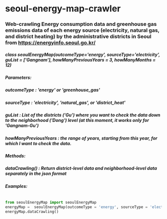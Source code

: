 # seoul-energy-map-crawler


### Web-crawling Energy consumption data and greenhouse gas emissions data of each energy source (electricity, natural gas, and district heating) by the administrative districts in Seoul from https://energyinfo.seoul.go.kr/


##### *class* seoulEnergyMap(outcomeType='energy', sourceType='electricity', guList = ['Gangnam'], howManyPreviousYears = 3, howManyMonths = 12)

##### **Parameters**:
##### outcomeType : 'energy' or 'greenhouse_gas'
##### sourceType : 'electricity', 'natural_gas', or 'district_heat'
##### guList : List of the districts ('Gu') where you want to check the data down to the neighborhood ('Dong') level  (at this moment, it works only for 'Gangnam-Gu')
##### howManyPreviousYears : the range of years, starting from this year, for which I want to check the data.

##### **Methods**: 
##### dataCrawling() : Return district-level data and neighborhood-level data separately in the json format

##### **Examples**:

```python

from seoulEnergyMap import seoulEnergyMap
energyMap =  seoulEnergyMap(outcomeType = 'energy', sourceType = 'electricity', guList = ['Gangnam'] , howManyPreviousYears = 3, howManyMonths = 12)
energyMap.dataCrawling()

```

